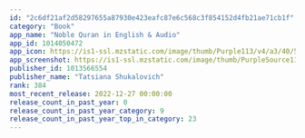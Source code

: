 ```yaml
---
id: "2c6df21af2d58297655a87930e423eafc87e6c568c3f854152d4fb21ae71cb1f"
category: "Book"
app_name: "Noble Quran in English & Audio"
app_id: 1014050472
app_icon: https://is1-ssl.mzstatic.com/image/thumb/Purple113/v4/a3/40/57/a3405794-547b-c709-77a4-a4b03ceffc19/AppIcon-0-0-1x_U007emarketing-0-0-0-7-0-0-sRGB-0-0-0-GLES2_U002c0-512MB-85-220-0-0.png/1024x1024bb.png
app_screenshot: https://is1-ssl.mzstatic.com/image/thumb/PurpleSource114/v4/b2/96/e2/b296e274-385c-2963-a8b8-6e4e65d2c990/cd08d1b9-ea37-41b0-9e82-01b2f1d47487_x-1.png/1242x2688bb.png
publisher_id: 1013566554
publisher_name: "Tatsiana Shukalovich"
rank: 384
most_recent_release: 2022-12-27 00:00:00
release_count_in_past_year: 0
release_count_in_past_year_category: 9
release_count_in_past_year_top_in_category: 23
---
```

